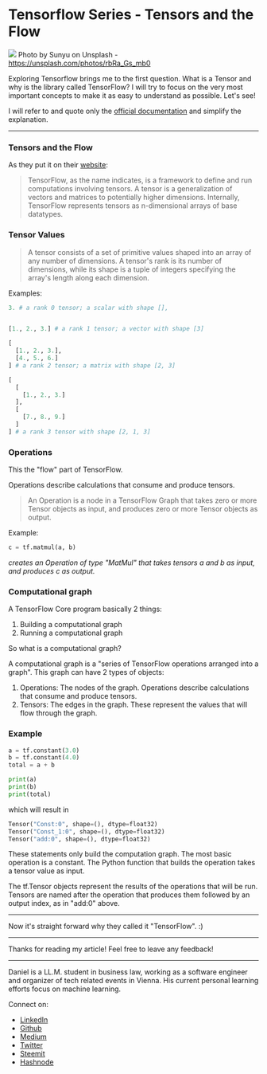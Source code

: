 # Tensorflow Series - Tensors and the Flow
[<img src="https://images.unsplash.com/photo-1505870493536-5349bcc99cb1?ixlib=rb-0.3.5&ixid=eyJhcHBfaWQiOjEyMDd9&s=d73d25857678672c1958bc1319b96e0e&auto=format&fit=crop&w=2250&q=80">](
https://unsplash.com/photos/rbRa_Gs_mb0)
Photo by Sunyu on Unsplash - https://unsplash.com/photos/rbRa_Gs_mb0

Exploring Tensorflow brings me to the first question. What is a Tensor and why is the library called TensorFlow?
I will try to focus on the very most important concepts to make it as easy to understand as possible.
Let's see!

I will refer to and quote only the [official documentation](https://www.tensorflow.org/programmers_guide/low_level_intro) and simplify the explanation. 

---

### Tensors and the Flow

As they put it on their [website](https://www.tensorflow.org/programmers_guide/tensors): 

> TensorFlow, as the name indicates, is a framework to define and run computations involving tensors. A tensor is a generalization of vectors and matrices to potentially higher dimensions. Internally, TensorFlow represents tensors as n-dimensional arrays of base datatypes.

### Tensor Values

> A tensor consists of a set of primitive values shaped into an array of any number of dimensions. A tensor's rank is its number of dimensions, while its shape is a tuple of integers specifying the array's length along each dimension. 

Examples:

```python
3. # a rank 0 tensor; a scalar with shape [],


[1., 2., 3.] # a rank 1 tensor; a vector with shape [3]

[ 
  [1., 2., 3.],
  [4., 5., 6.]
] # a rank 2 tensor; a matrix with shape [2, 3]

[ 
  [ 
    [1., 2., 3.]
  ],
  [ 
    [7., 8., 9.]
  ]
] # a rank 3 tensor with shape [2, 1, 3]
```

### Operations

This the "flow" part of TensorFlow. 

Operations describe calculations that consume and produce tensors.

> An Operation is a node in a TensorFlow Graph that takes zero or more Tensor objects as input, and produces zero or more Tensor objects as output.

Example:

```python
c = tf.matmul(a, b)
```

*creates an Operation of type "MatMul" that takes tensors a and b as input, and produces c as output.*

### Computational graph

A TensorFlow Core program basically 2 things:
1. Building a computational graph 
1. Running a computational graph

So what is a computational graph?

A computational graph is a "series of TensorFlow operations arranged into a graph". 
This graph can have 2 types of objects:
1. Operations: The nodes of the graph. Operations describe calculations that consume and produce tensors.
1. Tensors: The edges in the graph. These represent the values that will flow through the graph.

### Example

```python
a = tf.constant(3.0)
b = tf.constant(4.0)
total = a + b

print(a)
print(b)
print(total)
```
which will result in 

```python
Tensor("Const:0", shape=(), dtype=float32)
Tensor("Const_1:0", shape=(), dtype=float32)
Tensor("add:0", shape=(), dtype=float32)
```

These statements only build the computation graph. 
The most basic operation is a constant. The Python function that builds the operation takes a tensor value as input.

The tf.Tensor objects represent the results of the operations that will be run.
Tensors are named after the operation that produces them followed by an output index, as in "add:0" above.

---

Now it's straight forward why they called it "TensorFlow". :)

---

Thanks for reading my article! Feel free to leave any feedback! 

---

Daniel is a LL.M. student in business law, working as a software engineer and organizer of tech related events in Vienna. 
His current personal learning efforts focus on machine learning. 

Connect on:
- [LinkedIn](https://www.linkedin.com/in/createdd) 
- [Github](https://github.com/Createdd)
- [Medium](https://medium.com/@ddcreationstudi)
- [Twitter](https://twitter.com/DDCreationStudi)
- [Steemit](https://steemit.com/@createdd)
- [Hashnode](https://hashnode.com/@DDCreationStudio)

<!-- Written by Daniel Deutsch (deudan1010@gmail.com) -->